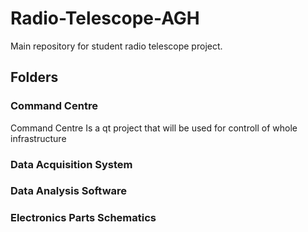 # Radio-Telescope-AGH
Main repository for student radio telescope project.

## Folders

### Command Centre 
Command Centre Is a qt project that will be used for controll of whole infrastructure

### Data Acquisition System

### Data Analysis Software

### Electronics Parts Schematics